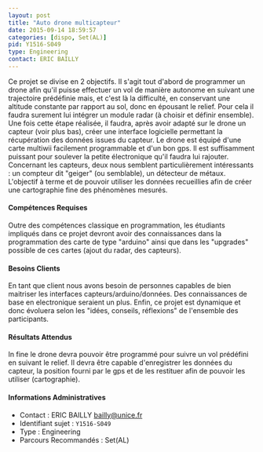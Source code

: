 ```yaml
---
layout: post
title: "Auto drone multicapteur"
date: 2015-09-14 18:59:57
categories: [dispo, Set(AL)]
pid: Y1516-S049
type: Engineering
contact: ERIC BAILLY
---
```

       
Ce projet se divise en 2 objectifs. Il s'agit tout d'abord de programmer un drone afin qu'il puisse effectuer un vol de manière autonome en suivant une trajectoire prédéfinie mais, et c'est là la difficulté, en conservant une altitude constante par rapport au sol, donc en épousant le relief. Pour cela il faudra surement lui intégrer un module radar (à choisir et définir ensemble). Une fois cette étape réalisée, il faudra, après avoir adapté sur le drone un capteur (voir plus bas), créer une interface logicielle permettant la récupération des données issues du capteur. 
Le drone est équipé d'une carte multiwii facilement programmable et d'un bon gps. Il est suffisamment puissant pour soulever la petite électronique qu'il faudra lui rajouter. 
Concernant les capteurs, deux nous semblent particulièrement intéressants : un compteur dit "geiger" (ou semblable), un détecteur de métaux. L'objectif à terme et de pouvoir utiliser les données recueillies afin de créer une cartographie fine des phénomènes mesurés.

#### Compétences Requises
Outre des compétences classique en programmation, les étudiants impliqués dans ce projet devront avoir des connaissances dans la programmation des carte de type "arduino" ainsi que dans les "upgrades" possible de ces cartes (ajout du radar, des capteurs).


#### Besoins Clients
En tant que client nous avons besoin de personnes capables de bien maitriser les interfaces capteurs/arduino/données. Des connaissances de base en electronique seraient un plus. 
Enfin, ce projet est dynamique et donc évoluera selon les "idées, conseils, réflexions" de l'ensemble des participants. 

#### Résultats Attendus
In fine le drone devra pouvoir être programmé pour suivre un vol prédéfini en suivant le relief. Il devra être capable d'enregistrer les données du capteur, la position fourni par le gps et de les restituer afin de pouvoir les utiliser (cartographie).
     

#### Informations Administratives
  * Contact : ERIC BAILLY <bailly@unice.fr>
  * Identifiant sujet : `Y1516-S049`
  * Type : Engineering
  * Parcours Recommandés : Set(AL)
     